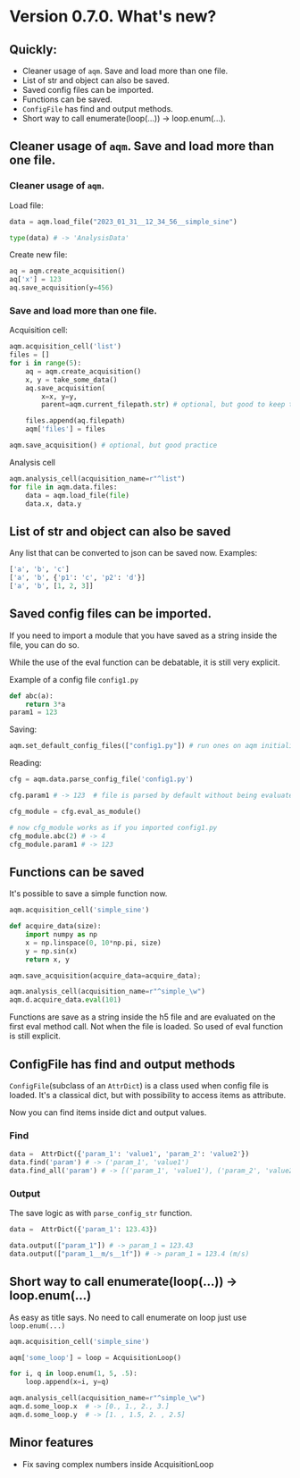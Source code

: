 # Version 0.7.0. What's new?

## Quickly:

- Cleaner usage of `aqm`. Save and load more than one file.
- List of str and object can also be saved.
- Saved config files can be imported.
- Functions can be saved.
- `ConfigFile` has find and output methods.
- Short way to call enumerate(loop(...)) -> loop.enum(...).

## Cleaner usage of `aqm`. Save and load more than one file.

### Cleaner usage of `aqm`.

Load file:

```python
data = aqm.load_file("2023_01_31__12_34_56__simple_sine")

type(data) # -> 'AnalysisData'
```

Create new file:

```python
aq = aqm.create_acquisition()
aq['x'] = 123
aq.save_acquisition(y=456)
```

### Save and load more than one file.

Acquisition cell:

```python
aqm.acquisition_cell('list')
files = []
for i in range(5):
    aq = aqm.create_acquisition()
    x, y = take_some_data()
    aq.save_acquisition(
        x=x, y=y,
        parent=aqm.current_filepath.str) # optional, but good to keep trace of the files

    files.append(aq.filepath)
    aqm['files'] = files

aqm.save_acquisition() # optional, but good practice
```

Analysis cell

```python
aqm.analysis_cell(acquisition_name=r"^list")
for file in aqm.data.files:
    data = aqm.load_file(file)
    data.x, data.y
```

## List of str and object can also be saved

Any list that can be converted to json can be saved now.
Examples:

```python
['a', 'b', 'c']
['a', 'b', {'p1': 'c', 'p2': 'd'}]
['a', 'b', [1, 2, 3]]
```

## Saved config files can be imported.

If you need to import a module that you have saved as a string inside the file, you can do so.

While the use of the eval function can be debatable, it is still very explicit.

Example of a config file `config1.py`

```python
def abc(a):
    return 3*a
param1 = 123
```

Saving:

```python
aqm.set_default_config_files(["config1.py"]) # run ones on aqm initialization
```

Reading:

```python
cfg = aqm.data.parse_config_file('config1.py')

cfg.param1 # -> 123  # file is parsed by default without being evaluated

cfg_module = cfg.eval_as_module()

# now cfg_module works as if you imported config1.py
cfg_module.abc(2) # -> 4
cfg_module.param1 # -> 123
```

## Functions can be saved

It's possible to save a simple function now.

```python
aqm.acquisition_cell('simple_sine')

def acquire_data(size):
    import numpy as np
    x = np.linspace(0, 10*np.pi, size)
    y = np.sin(x)
    return x, y

aqm.save_acquisition(acquire_data=acquire_data);
```

```python
aqm.analysis_cell(acquisition_name=r"^simple_\w")
aqm.d.acquire_data.eval(101)
```

Functions are save as a string inside the h5 file and are evaluated on the first eval method call. Not when the file is loaded. So used of eval function is still explicit.

## ConfigFile has find and output methods

`ConfigFile`(subclass of an `AttrDict`) is a class used when config file is loaded. It's a classical dict, but with possibility to access items as attribute.

Now you can find items inside dict and output values.

### Find

```python
data =  AttrDict({'param_1': 'value1', 'param_2': 'value2'})
data.find('param') # -> ('param_1', 'value1')
data.find_all('param') # -> [('param_1', 'value1'), ('param_2', 'value2')]
```

### Output

The save logic as with `parse_config_str` function.

```python
data =  AttrDict({'param_1': 123.43})

data.output(["param_1"]) # -> param_1 = 123.43
data.output(["param_1__m/s__1f"]) # -> param_1 = 123.4 (m/s)
```

## Short way to call enumerate(loop(...)) -> loop.enum(...)

As easy as title says. No need to call enumerate on loop just use `loop.enum(...)`

```python
aqm.acquisition_cell('simple_sine')

aqm['some_loop'] = loop = AcquisitionLoop()

for i, q in loop.enum(1, 5, .5):
    loop.append(x=i, y=q)
```

```python
aqm.analysis_cell(acquisition_name=r"^simple_\w")
aqm.d.some_loop.x  # -> [0., 1., 2., 3.]
aqm.d.some_loop.y  # -> [1. , 1.5, 2. , 2.5]
```

## Minor features

- Fix saving complex numbers inside AcquisitionLoop

